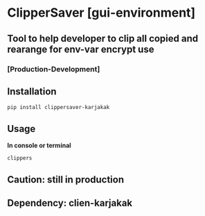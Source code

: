 # ClipperSaver [gui-environment]
## Tool to help developer to clip all copied and rearange for env-var encrypt use
### [Production-Development]

## Installation
```
pip install clippersaver-karjakak
```
## Usage
**In console or terminal**
```
clippers
```
## Caution: still in production
## Dependency: clien-karjakak